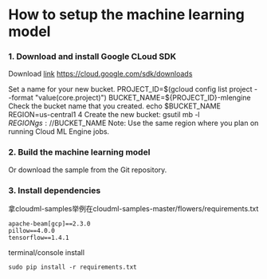 # How to setup the machine learning model

### 1. Download and install Google CLoud SDK

Download [link](https://cloud.google.com/sdk/downloads) https://cloud.google.com/sdk/downloads


Set a name for your new bucket.
PROJECT_ID=$(gcloud config list project --format "value(core.project)")
BUCKET_NAME=${PROJECT_ID}-mlengine
Check the bucket name that you created.
 	echo $BUCKET_NAME
REGION=us-central1
4 	Create the new bucket:
gsutil mb -l $REGION gs://$BUCKET_NAME
Note: Use the same region where you plan on running Cloud ML Engine jobs.


### 2. Build the machine learning model

Or download the sample from the Git repository.

### 3. Install dependencies

拿cloudml-samples举例在cloudml-samples-master/flowers/requirements.txt
```
apache-beam[gcp]==2.3.0
pillow==4.0.0
tensorflow==1.4.1
```
terminal/console install 
```
sudo pip install -r requirements.txt
```
